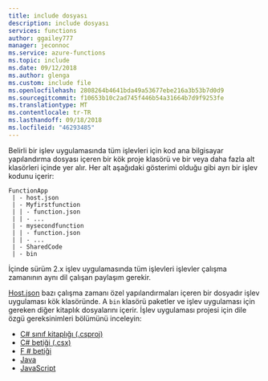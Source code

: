 ```yaml
---
title: include dosyası
description: include dosyası
services: functions
author: ggailey777
manager: jeconnoc
ms.service: azure-functions
ms.topic: include
ms.date: 09/12/2018
ms.author: glenga
ms.custom: include file
ms.openlocfilehash: 2808264b4641bda49a53677ebe216a3b53b7d0d9
ms.sourcegitcommit: f10653b10c2ad745f446b54a31664b7d9f9253fe
ms.translationtype: MT
ms.contentlocale: tr-TR
ms.lasthandoff: 09/18/2018
ms.locfileid: "46293485"
---
```

Belirli bir işlev uygulamasında tüm işlevleri için kod ana bilgisayar yapılandırma dosyası içeren bir kök proje klasörü ve bir veya daha fazla alt klasörleri içinde yer alır. Her alt aşağıdaki gösterimi olduğu gibi ayrı bir işlev kodunu içerir:

```
FunctionApp
 | - host.json
 | - Myfirstfunction
 | | - function.json
 | | - ...  
 | - mysecondfunction
 | | - function.json
 | | - ...  
 | - SharedCode
 | - bin
```

İçinde sürüm 2.x işlev uygulamasında tüm işlevleri işlevler çalışma zamanının aynı dil çalışan paylaşım gerekir.  

[Host.json](../articles/azure-functions/functions-host-json.md) bazı çalışma zamanı özel yapılandırmaları içeren bir dosyadır işlev uygulaması kök klasöründe. A `bin` klasörü paketler ve işlev uygulaması için gereken diğer kitaplık dosyalarını içerir. İşlev uygulaması projesi için dile özgü gereksinimleri bölümünü inceleyin:

* [C# sınıf kitaplığı (.csproj)](../articles/azure-functions/functions-dotnet-class-library.md#functions-class-library-project)
* [C# betiği (.csx)](../articles/azure-functions/functions-reference-csharp.md#folder-structure)
* [F # betiği](../articles/azure-functions/functions-reference-fsharp.md#folder-structure)
* [Java](../articles/azure-functions/functions-reference-java.md#folder-structure)
* [JavaScript](../articles/azure-functions/functions-reference-node.md#folder-structure)



